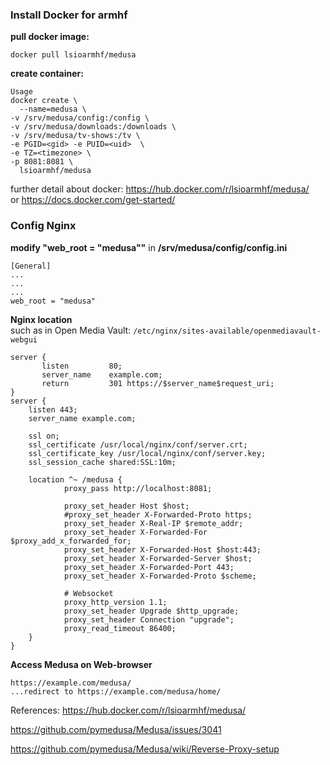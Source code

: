 ### Install Docker for armhf

**pull docker image:**

`docker pull lsioarmhf/medusa`

**create container:**

```
Usage
docker create \
  --name=medusa \
-v /srv/medusa/config:/config \
-v /srv/medusa/downloads:/downloads \
-v /srv/medusa/tv-shows:/tv \
-e PGID=<gid> -e PUID=<uid>  \
-e TZ=<timezone> \
-p 8081:8081 \
  lsioarmhf/medusa
```

further detail about docker: https://hub.docker.com/r/lsioarmhf/medusa/<BR>
or https://docs.docker.com/get-started/

### Config Nginx

**modify "web_root = "medusa""** in **/srv/medusa/config/config.ini**

```
[General]
...
...
...
web_root = "medusa"
```

**Nginx location**<BR> 
such as in Open Media Vault: `/etc/nginx/sites-available/openmediavault-webgui`
```
server {
       listen         80;
       server_name    example.com;
       return         301 https://$server_name$request_uri;
}
server {
    listen 443;
    server_name example.com;

    ssl on;
    ssl_certificate /usr/local/nginx/conf/server.crt;
    ssl_certificate_key /usr/local/nginx/conf/server.key;
    ssl_session_cache shared:SSL:10m;
    
    location ^~ /medusa {
            proxy_pass http://localhost:8081;

            proxy_set_header Host $host;
            #proxy_set_header X-Forwarded-Proto https;
            proxy_set_header X-Real-IP $remote_addr;
            proxy_set_header X-Forwarded-For $proxy_add_x_forwarded_for;
            proxy_set_header X-Forwarded-Host $host:443;
            proxy_set_header X-Forwarded-Server $host;
            proxy_set_header X-Forwarded-Port 443;
            proxy_set_header X-Forwarded-Proto $scheme;

            # Websocket
            proxy_http_version 1.1;
            proxy_set_header Upgrade $http_upgrade;
            proxy_set_header Connection "upgrade";
            proxy_read_timeout 86400;
    }
}
```

**Access Medusa on Web-browser**
```
https://example.com/medusa/
...redirect to https://example.com/medusa/home/
```

References:
https://hub.docker.com/r/lsioarmhf/medusa/

https://github.com/pymedusa/Medusa/issues/3041

https://github.com/pymedusa/Medusa/wiki/Reverse-Proxy-setup
